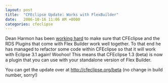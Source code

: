 ```yaml
---
layout: post
title:  "CFEclipse Update: Works with FlexBuilder"
date:   2006-10-16 11:06 AM +0000
categories: cfeclipse
---
```

Dean Harmon has been <a href="http://www.cfreport.org/index.cfm/2006/10/12/CFEclipse-13-Beta-and-FlexBuilder">working hard</a> to make sure that CFEclipse and the RDS Plugins that come with Flex Builder work well together. To that end he has managed to refactor some code within CFEclipse so that it will work with Eclipse 3.1 again! Woohoo! This means that CFEclipse 1.3 (beta) is now a plugin that you can use with your standalone version of Flex Builder.

You can get the update over at <a href="http://cfeclipse.org/beta">http://cfeclipse.org/beta</a> (no change in build number, sorry!)